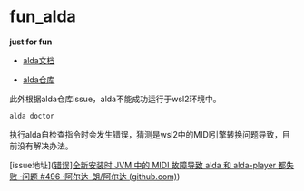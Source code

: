 # fun_alda

**just for fun**

- [alda文档](https://alda.io/)

- [alda仓库](https://github.com/alda-lang/alda)



此外根据alda仓库issue，alda不能成功运行于wsl2环境中。

```bash
alda doctor	
```

执行alda自检查指令时会发生错误，猜测是wsl2中的MIDI引擎转换问题导致，目前没有解决办法。

[issue地址]([错误\]全新安装时 JVM 中的 MIDI 故障导致 alda 和 alda-player 都失败 ·问题 #496 ·阿尔达-朗/阿尔达 (github.com)](https://github.com/alda-lang/alda/issues/496))

